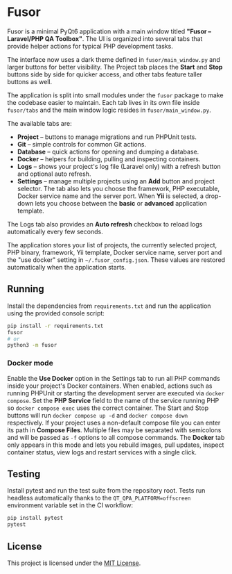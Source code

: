 # Fusor

Fusor is a minimal PyQt6 application with a main window titled
**"Fusor – Laravel/PHP QA Toolbox"**. The UI is organized into several tabs
that provide helper actions for typical PHP development tasks.

The interface now uses a dark theme defined in `fusor/main_window.py` and larger buttons for better visibility.
The Project tab places the **Start** and **Stop** buttons side by side for
quicker access, and other tabs feature taller buttons as well.

The application is split into small modules under the `fusor` package to make
the codebase easier to maintain. Each tab lives in its own file inside
`fusor/tabs` and the main window logic resides in `fusor/main_window.py`.

The available tabs are:

-   **Project** – buttons to manage migrations and run PHPUnit tests.
-   **Git** – simple controls for common Git actions.
-   **Database** – quick actions for opening and dumping a database.
-   **Docker** – helpers for building, pulling and inspecting containers.
-   **Logs** – shows your project's log file (Laravel only) with a refresh
    button and optional auto refresh.
-   **Settings** – manage multiple projects using an **Add** button and project
   selector. The tab also lets you choose the framework, PHP executable, Docker
   service name and the server port. When **Yii** is selected, a drop-down
   lets you choose between the **basic** or **advanced** application template.

The Logs tab also provides an **Auto refresh** checkbox to reload logs
automatically every few seconds.

The application stores your list of projects, the currently selected project,
PHP binary, framework, Yii template, Docker service name, server port and the
"use docker" setting in `~/.fusor_config.json`. These values are restored
automatically when the application starts.

## Running

Install the dependencies from `requirements.txt` and run the application using
the provided console script:

```bash
pip install -r requirements.txt
fusor
# or
python3 -m fusor
```

### Docker mode

Enable the **Use Docker** option in the Settings tab to run all PHP commands
inside your project's Docker containers. When enabled, actions such as running
PHPUnit or starting the development server are executed via `docker compose`.
Set the **PHP Service** field to the name of the service running PHP so
`docker compose exec` uses the correct container.
The Start and Stop buttons will run `docker compose up -d` and `docker compose
down` respectively.  If your project uses a non-default compose file you can
enter its path in **Compose Files**. Multiple files may be separated with
semicolons and will be passed as `-f` options to all compose commands.
The **Docker** tab only appears in this mode and lets you rebuild images,
pull updates, inspect container status, view logs and restart services with a
single click.

## Testing

Install pytest and run the test suite from the repository root. Tests run
headless automatically thanks to the `QT_QPA_PLATFORM=offscreen` environment
variable set in the CI workflow:

```bash
pip install pytest
pytest
```

## License

This project is licensed under the [MIT License](LICENSE).
